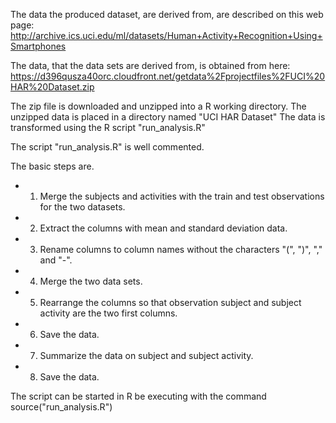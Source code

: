 The data the produced dataset, are derived from, are described on this web page: 
http://archive.ics.uci.edu/ml/datasets/Human+Activity+Recognition+Using+Smartphones

The data, that the data sets are derived from, is obtained from here:
https://d396qusza40orc.cloudfront.net/getdata%2Fprojectfiles%2FUCI%20HAR%20Dataset.zip

The zip file is downloaded and unzipped into a R working directory.
The unzipped data is placed in a directory named "UCI HAR Dataset"
The data is transformed using the R script "run_analysis.R"

The script "run_analysis.R" is well commented. 

The basic steps are.
* 1. Merge the subjects and activities with the train and test observations for the two datasets.
* 2. Extract the columns with mean and standard deviation data.
* 3. Rename columns to column names without the characters "(", ")", "," and "-".
* 4. Merge the two data sets.
* 5. Rearrange the columns so that observation subject and subject activity are the two first columns.
* 6. Save the data.
* 7. Summarize the data on subject and subject activity.
* 8. Save the data.

The script can be started in R be executing with the command
source("run_analysis.R")







